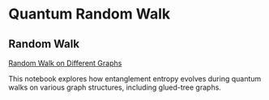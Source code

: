 # Quantum Random Walk 

## Random Walk 

[Random Walk on Different Graphs](https://github.com/jonahso/quantum-random-walk/blob/291eb017ccccf01ee2c24f5022f5be2504b6bd63/random_walk.ipynb)

This notebook explores how entanglement entropy evolves during quantum walks on various graph structures, including glued-tree graphs. 
